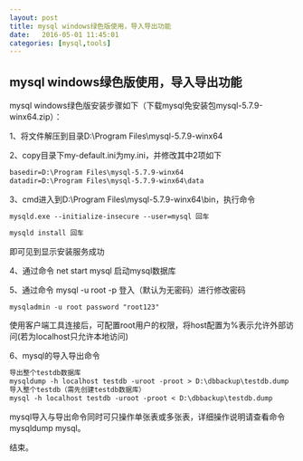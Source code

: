 ```yaml
---
layout: post
title: mysql windows绿色版使用，导入导出功能
date:   2016-05-01 11:45:01
categories: [mysql,tools]
---
```


## mysql windows绿色版使用，导入导出功能

mysql windows绿色版安装步骤如下（下载mysql免安装包mysql-5.7.9-winx64.zip）：

1、将文件解压到目录D:\Program Files\mysql-5.7.9-winx64

2、copy目录下my-default.ini为my.ini，并修改其中2项如下

```markdown
basedir=D:\Program Files\mysql-5.7.9-winx64
datadir=D:\Program Files\mysql-5.7.9-winx64\data
```

3、cmd进入到D:\Program Files\mysql-5.7.9-winx64\bin，执行命令

```markdown
mysqld.exe --initialize-insecure --user=mysql 回车

mysqld install 回车
```

即可见到显示安装服务成功

4、通过命令 net start mysql 启动mysql数据库

5、通过命令 mysql -u root -p 登入（默认为无密码）进行修改密码


```markdown
mysqladmin -u root password "root123"
```

使用客户端工具连接后，可配置root用户的权限，将host配置为%表示允许外部访问(若为localhost只允许本地访问)

6、mysql的导入导出命令

```markdown
导出整个testdb数据库
mysqldump -h localhost testdb -uroot -proot > D:\dbbackup\testdb.dump
导入整个testdb（需先创建testdb数据库）
mysql -h localhost testdb -uroot -proot < D:\dbbackup\testdb.dump
```

mysql导入与导出命令同时可只操作单张表或多张表，详细操作说明请查看命令mysqldump mysql。

结束。